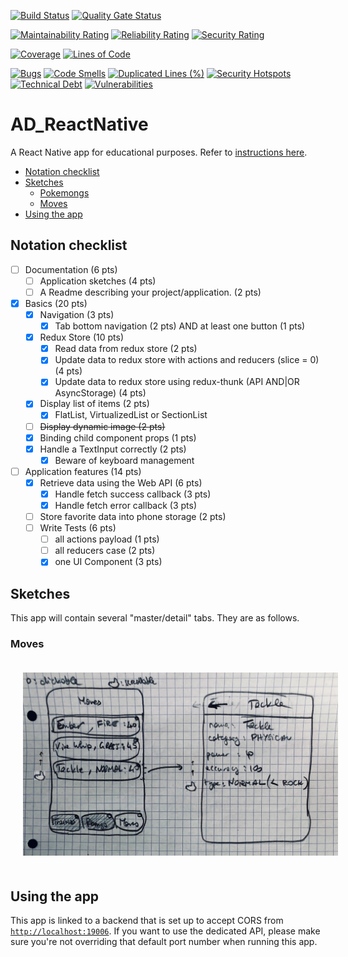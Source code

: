 [![Build Status](https://codefirst.iut.uca.fr/api/badges/alexis.drai/dice_app/status.svg)](https://codefirst.iut.uca.fr/alexis.drai/AD_multiplat)
[![Quality Gate Status](https://codefirst.iut.uca.fr/sonar/api/project_badges/measure?project=AD_multiplat&metric=alert_status&token=b3b8ca5709f99d5bcee2a2c495adb2fc804d3351)](https://codefirst.iut.uca.fr/sonar/dashboard?id=AD_multiplat)

[![Maintainability Rating](https://codefirst.iut.uca.fr/sonar/api/project_badges/measure?project=AD_multiplat&metric=sqale_rating&token=b3b8ca5709f99d5bcee2a2c495adb2fc804d3351)](https://codefirst.iut.uca.fr/sonar/dashboard?id=AD_multiplat)
[![Reliability Rating](https://codefirst.iut.uca.fr/sonar/api/project_badges/measure?project=AD_multiplat&metric=reliability_rating&token=b3b8ca5709f99d5bcee2a2c495adb2fc804d3351)](https://codefirst.iut.uca.fr/sonar/dashboard?id=AD_multiplat)
[![Security Rating](https://codefirst.iut.uca.fr/sonar/api/project_badges/measure?project=AD_multiplat&metric=security_rating&token=b3b8ca5709f99d5bcee2a2c495adb2fc804d3351)](https://codefirst.iut.uca.fr/sonar/dashboard?id=AD_multiplat)

[![Coverage](https://codefirst.iut.uca.fr/sonar/api/project_badges/measure?project=AD_multiplat&metric=coverage&token=b3b8ca5709f99d5bcee2a2c495adb2fc804d3351)](https://codefirst.iut.uca.fr/sonar/dashboard?id=AD_multiplat)
[![Lines of Code](https://codefirst.iut.uca.fr/sonar/api/project_badges/measure?project=AD_multiplat&metric=ncloc&token=b3b8ca5709f99d5bcee2a2c495adb2fc804d3351)](https://codefirst.iut.uca.fr/sonar/dashboard?id=AD_multiplat)

[![Bugs](https://codefirst.iut.uca.fr/sonar/api/project_badges/measure?project=AD_multiplat&metric=bugs&token=b3b8ca5709f99d5bcee2a2c495adb2fc804d3351)](https://codefirst.iut.uca.fr/sonar/dashboard?id=AD_multiplat)
[![Code Smells](https://codefirst.iut.uca.fr/sonar/api/project_badges/measure?project=AD_multiplat&metric=code_smells&token=b3b8ca5709f99d5bcee2a2c495adb2fc804d3351)](https://codefirst.iut.uca.fr/sonar/dashboard?id=AD_multiplat)
[![Duplicated Lines (%)](https://codefirst.iut.uca.fr/sonar/api/project_badges/measure?project=AD_multiplat&metric=duplicated_lines_density&token=b3b8ca5709f99d5bcee2a2c495adb2fc804d3351)](https://codefirst.iut.uca.fr/sonar/dashboard?id=AD_multiplat)
[![Security Hotspots](https://codefirst.iut.uca.fr/sonar/api/project_badges/measure?project=AD_multiplat&metric=security_hotspots&token=b3b8ca5709f99d5bcee2a2c495adb2fc804d3351)](https://codefirst.iut.uca.fr/sonar/dashboard?id=AD_multiplat)
[![Technical Debt](https://codefirst.iut.uca.fr/sonar/api/project_badges/measure?project=AD_multiplat&metric=sqale_index&token=b3b8ca5709f99d5bcee2a2c495adb2fc804d3351)](https://codefirst.iut.uca.fr/sonar/dashboard?id=AD_multiplat)
[![Vulnerabilities](https://codefirst.iut.uca.fr/sonar/api/project_badges/measure?project=AD_multiplat&metric=vulnerabilities&token=b3b8ca5709f99d5bcee2a2c495adb2fc804d3351)](https://codefirst.iut.uca.fr/sonar/dashboard?id=AD_multiplat)

# AD_ReactNative

A React Native app for educational purposes. Refer
to [instructions here](https://react-native-courses.clubinfo-clermont.fr/docs/notation).

+ [Notation checklist](#notation-checklist)
+ [Sketches](#sketches)
    - [Pokemongs](#pokemongs)
    - [Moves](#moves)
+ [Using the app](#using-the-app)

## Notation checklist

* [ ] Documentation (6 pts)
  - [ ] Application sketches (4 pts)
  - [ ] A Readme describing your project/application. (2 pts)
* [x] Basics (20 pts)
  - [x] Navigation (3 pts)
    + [x] Tab bottom navigation (2 pts) AND at least one button (1 pts)
  - [x] Redux Store (10 pts)
    + [x] Read data from redux store (2 pts)
    + [x] Update data to redux store with actions and reducers (slice = 0) (4 pts)
    + [x] Update data to redux store using redux-thunk (API AND|OR AsyncStorage) (4 pts)
  - [x] Display list of items (2 pts)
    + [x] FlatList, VirtualizedList or SectionList
  - [ ] ~~Display dynamic image (2 pts)~~
  - [x] Binding child component props (1 pts)
  - [x] Handle a TextInput correctly (2 pts)
    + [x] Beware of keyboard management
* [ ] Application features (14 pts)
  - [x] Retrieve data using the Web API (6 pts)
    + [x] Handle fetch success callback (3 pts)
    + [x] Handle fetch error callback (3 pts)
  - [ ] Store favorite data into phone storage (2 pts)
  - [ ] Write Tests (6 pts)
    + [ ] all actions payload (1 pts)
    + [ ] all reducers case (2 pts)
    + [x] one UI Component (3 pts)

## Sketches

This app will contain several "master/detail" tabs. They are as follows.

### Moves

<img src="./docs/moves.jpg" width="540" style="margin:20px">

## Using the app

This app is linked to a backend that is set up to accept CORS from [`http://localhost:19006`](http://localhost:19006).
If you want to use the dedicated API, please make sure you're not overriding that default port number when running this
app.
